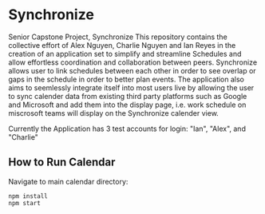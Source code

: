 # Synchronize
Senior Capstone Project, Synchronize
This repository contains the collective effort of Alex Nguyen, Charlie Nguyen and
Ian Reyes in the creation of an application set to simplify and streamline 
Schedules and allow effortless coordination and collaboration between peers.
Synchronize allows user to link schedules between each other in order to see 
overlap or gaps in the schedule in order to better plan events. The application 
also aims to seemlessly integrate itself into most users live by allowing the user
to sync calender data from existing third party platforms such as Google and 
Microsoft and add them into the display page, i.e. work schedule on miscrosoft 
teams will display on the Synchronize calender view.

Currently the Application has 3 test accounts for login: "Ian", "Alex", and "Charlie"

## How to Run Calendar

Navigate to main calendar directory:
```
npm install
npm start
```
